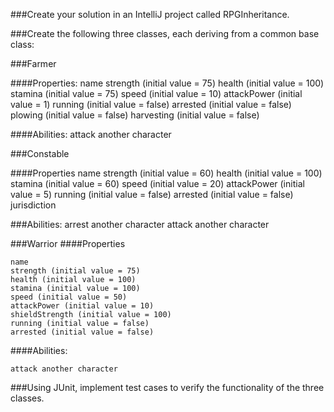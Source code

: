
###Create your solution in an IntelliJ project called RPGInheritance.

###Create the following three classes, each deriving from a common base class:

###Farmer

####Properties:
    name
    strength (initial value = 75)
    health (initial value = 100)
    stamina (initial value = 75)
    speed (initial value = 10)
    attackPower (initial value = 1)
    running (initial value = false)
    arrested (initial value = false)
    plowing (initial value = false)
    harvesting (initial value = false)

####Abilities:
    attack another character

###Constable

####Properties
    name
    strength (initial value = 60)
    health (initial value = 100)
    stamina (initial value = 60)
    speed (initial value = 20)
    attackPower (initial value = 5)
    running (initial value = false)
    arrested (initial value = false)
    jurisdiction

###Abilities:
    arrest another character
    attack another character


###Warrior
####Properties

    name
    strength (initial value = 75)
    health (initial value = 100)
    stamina (initial value = 100)
    speed (initial value = 50)
    attackPower (initial value = 10)
    shieldStrength (initial value = 100)
    running (initial value = false)
    arrested (initial value = false)

####Abilities:

    attack another character

###Using JUnit, implement test cases to verify the functionality of the three classes.

